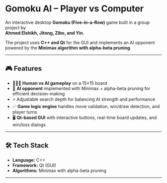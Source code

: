 # Gomoku AI – Player vs Computer

An interactive desktop **Gomoku (Five-in-a-Row)** game built in a group project by  
**Ahmed Elshikh, Jitong, Zibo, and Yin**.  

The project uses **C++ and Qt** for the GUI and implements an AI opponent powered by the **Minimax algorithm with alpha-beta pruning**.


---

## 🎮 Features
- 🧑‍🤝‍🧑 **Human vs AI gameplay** on a 15×15 board
- 🧠 **AI opponent** implemented with Minimax + alpha-beta pruning for efficient decision-making
- ⚡ Adjustable search depth for balancing AI strength and performance
- ✅ **Game logic engine** handles move validation, win/draw detection, and player turns
- 🖥️ **Qt-based GUI** with interactive buttons, real-time board updates, and win/loss dialogs

---

## 🛠️ Tech Stack
- **Language:** C++
- **Framework:** Qt (GUI)
- **Algorithms:** Minimax with alpha-beta pruning

---
